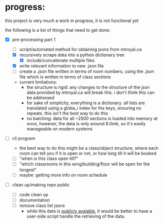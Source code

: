 # progress:
this project is very much a work in progress, it is not functional yet

the following is a list of things that need to get done:
- [x] pre-processing part 1 
    - [ ] script/automated method for obtaining jsons from mtroyal.ca
    - [x] recursively scrape data into a python dictionary tree
        - [x] include/concatenate multiple files
    - [x] write relevant information to new .json file
    - [ ] create a .json file written in terms of room numbers, using the .json file which is written in terms of class sections
    - current limitations:
        - the structure is rigid: any changes to the structure of the json data provided by mtroyal.ca will break this. i don't think this can be addressed
        - for sake of simplicity, everything is a dictionary. all lists are translated using a globa_i index for the keys, ensuring no repeats. this isn't the best way to do this
        - no batching: data for all ~2500 sections is loaded into memory at once, however, the data is only around 8.0mb, so it's easily manageable on modern systems


- [ ] cli program
    - the best way to do this might be a class/object structure, where each room can tell you if it is open or not, or how long till it will be booked
    - [ ] "when is this class open till?"
    - [ ] "which classrooms in this wing/building/floor will be open for the longest"
    - [ ] maybe: getting more info on room schedule
- [ ] clean up/making repo public
    - [ ] code clean up
    - [ ] documentation
    - [ ] remove class list jsons
        - while this data is [publicly avalable](https://ban9ssb-prod.mtroyal.ca/StudentRegistrationSsb/ssb/term/termSelection?mode=search), it would be better to have a user-side script handle the retrieving of the data.




